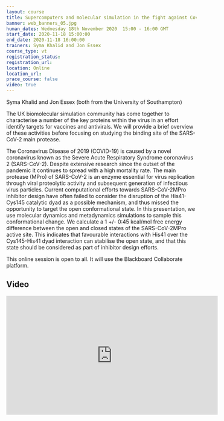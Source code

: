```yaml
---
layout: course
title: Supercomputers and molecular simulation in the fight against Covid19 - Exploring the binding site of the SARS-CoV-2 main protease using high performance computing
banner: web_banners_05.jpg
human_dates: Wednesday 18th November 2020  15:00 - 16:00 GMT
start_date: 2020-11-18 15:00:00
end_date: 2020-11-18 16:00:00
trainers: Syma Khalid and Jon Essex 
course_type: vt
registration_status:
registration_url:
location: Online
location_url:
prace_course: false
video: true
---
```


Syma Khalid and Jon Essex (both from the University of Southampton) 

The UK biomolecular simulation community has come together to characterise a number of the key proteins within the virus in an effort identify targets for vaccines and antivirals. We will provide a brief overview of these activities before focusing on studying the binding site of the SARS-CoV-2 main protease.
 
The Coronavirus Disease of 2019 (COVID-19) is caused by a novel coronavirus known as the Severe Acute Respiratory Syndrome coronavirus 2 (SARS-CoV-2). Despite extensive research since the outset of the pandemic it continues to spread with a high mortality rate. The main protease (MPro) of SARS-CoV-2 is an enzyme essential for virus replication through viral proteolytic activity and subsequent generation of infectious virus particles. Current computational efforts towards SARS-CoV-2MPro inhibitor design have often failed to consider the disruption of the His41-Cys145 catalytic dyad as a possible mechanism,  and thus missed the opportunity to target the open conformational state. In this presentation, we use molecular dynamics and metadynamics simulations to sample  this conformational change. We calculate a 1 +/- 0:45 kcal/mol free energy difference between the open and closed states of the SARS-CoV-2MPro active site. This indicates that favourable interactions with His41 over the Cys145-His41 dyad interaction can stabilise the open state, and that this state should be considered as part of inhibitor design efforts.

This online session is open to all. It will use the Blackboard Collaborate platform.



<section id="service">

<!--

  <div class="row ">	

      <div class="col-xs-6 col-sm-4">
        <a class="ar2_linkbox ar2_linkbox-teal" 
          href="https://eu.bbcollab.com/guest/18637d90ea6d4c6e9f65aaef7f7e2aab">
          <strong>Join Session</strong><br/>
          Join this online session in your browser
        </a>
      </div>

      <div class="col-xs-6 col-sm-4">
        <a class="ar2_linkbox ar2_linkbox-green" href="courses/"
           href="myevents.ics">
          <strong>Add to Calendar</strong><br/>
          Download ICS file to add this event to your calendar complete with join link
        </a>
      </div>

											
    </div>

-->



<h2><a name="video">Video</a></h2>

<div>

<iframe title="Video"  width="560" height="315" src="https://www.youtube.com/embed/nsbXyVBzM4U" frameborder="0" allow="accelerometer; autoplay; encrypted-media; gyroscope; picture-in-picture" allowfullscreen></iframe>

</div>



<!--

<section id="service">
  <div class="container">
    <div class="row ">	



      <div class="col-xs-6 col-sm-4">
        <a class="ar2_linkbox ar2_linkbox-teal" href="  ">
          <strong>Transcript</strong><br/>
          Download a transcript of the video audio
        </a>
      </div>



      <div class="col-xs-6 col-sm-4">
        <a class="ar2_linkbox ar2_linkbox-green" href="courses/"
           href="ARCHER2_Training_VT.pdf">
          <strong>Slides</strong><br/>
          Download pdf of the presentation.
        </a>
      </div>
										
    </div>
  </div>
</section>
-->
